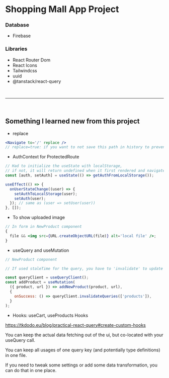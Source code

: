 # Shopping Mall App Project

### Database

- Firebase

### Libraries

- React Router Dom
- React Icons
- Tailwindcss
- uuid
- @tanstack/react-query

<br />

---

<br />

## Something I learned new from this project

- replace

```jsx
<Navigate to='/' replace />
// replace=true: if you want to not save this path in history to prevent coming from unapproved user
```

- AuthContext for ProtectedRoute

```jsx
// Had to initialize the useState with localStorage,
// if not, it will return undefined when it first rendered and navigate to Home
const [auth, setAuth] = useState(() => getAuthFromLocalStorage());

useEffect(() => {
  onUserStateChange((user) => {
    setAuthToLocalStorage(user);
    setAuth(user);
  }); // same as (user => setUser(user))
}, []);
```

- To show uploaded image

```jsx
// In form in NewProduct component
{
  file && <img src={URL.createObjectURL(file)} alt='local file' />;
}
```

- useQuery and useMutation

```jsx
// NewProduct component

// If used staleTime for the query, you have to 'invalidate' to update immediately using useMutation

const queryClient = useQueryClient();
const addProduct = useMutation(
  ({ product, url }) => addNewProduct(product, url),
  {
    onSuccess: () => queryClient.invalidateQueries(['products']),
  }
);
```

- Hooks: useCart, useProducts Hooks

https://tkdodo.eu/blog/practical-react-query#create-custom-hooks

You can keep the actual data fetching out of the ui, but co-located with your useQuery call.

You can keep all usages of one query key (and potentially type definitions) in one file.

If you need to tweak some settings or add some data transformation, you can do that in one place.
